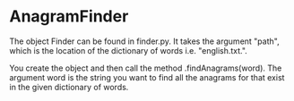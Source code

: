 # AnagramFinder

The object Finder can be found in finder.py. It takes the argument "path", which is the location of the dictionary of words i.e. "english.txt.".

You create the object and then call the method .findAnagrams(word). The argument word is the string you want to find all the anagrams for that exist in the given dictionary of words.
